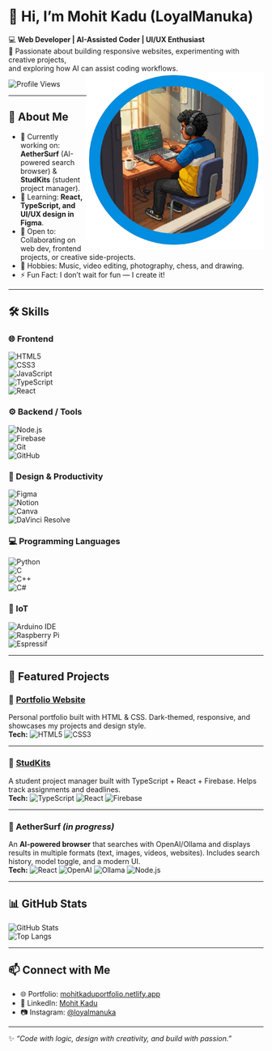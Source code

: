# 👋 Hi, I’m Mohit Kadu (LoyalManuka) 

💻 **Web Developer | AI-Assisted Coder | UI/UX Enthusiast**  
🎯 Passionate about building responsive websites, experimenting with creative projects,  
and exploring how AI can assist coding workflows.  
<img src="./github-pfp.png" align="right" width="350" height="350">

![Profile Views](https://komarev.com/ghpvc/?username=Mohitkadu16&style=for-the-badge&color=blue)

---

## 🚀 About Me
- 🔭 Currently working on: **AetherSurf** (AI-powered search browser) & **StudKits** (student project manager).  
- 🌱 Learning: **React, TypeScript, and UI/UX design in Figma**.  
- 🤝 Open to: Collaborating on web dev, frontend projects, or creative side-projects.  
- 🎨 Hobbies: Music, video editing, photography, chess, and drawing.  
- ⚡ Fun Fact: I don’t wait for fun — I create it!  

---

## 🛠️ Skills  

### 🌐 Frontend  
![HTML5](https://img.shields.io/badge/HTML5-E34F26?style=for-the-badge&logo=html5&logoColor=white)  
![CSS3](https://img.shields.io/badge/CSS3-1572B6?style=for-the-badge&logo=css3&logoColor=white)  
![JavaScript](https://img.shields.io/badge/JavaScript-F7DF1E?style=for-the-badge&logo=javascript&logoColor=black)  
![TypeScript](https://img.shields.io/badge/TypeScript-3178C6?style=for-the-badge&logo=typescript&logoColor=white)  
![React](https://img.shields.io/badge/React-20232A?style=for-the-badge&logo=react&logoColor=61DAFB)  

### ⚙️ Backend / Tools  
![Node.js](https://img.shields.io/badge/Node.js-339933?style=for-the-badge&logo=node.js&logoColor=white)  
![Firebase](https://img.shields.io/badge/Firebase-FFCA28?style=for-the-badge&logo=firebase&logoColor=black)  
![Git](https://img.shields.io/badge/Git-F05032?style=for-the-badge&logo=git&logoColor=white)  
![GitHub](https://img.shields.io/badge/GitHub-100000?style=for-the-badge&logo=github&logoColor=white)  

### 🎨 Design & Productivity  
![Figma](https://img.shields.io/badge/Figma-F24E1E?style=for-the-badge&logo=figma&logoColor=white)  
![Notion](https://img.shields.io/badge/Notion-000000?style=for-the-badge&logo=notion&logoColor=white)  
![Canva](https://img.shields.io/badge/Canva-00C4CC?style=for-the-badge&logo=canva&logoColor=white)  
![DaVinci Resolve](https://img.shields.io/badge/DaVinci%20Resolve-233A51?style=for-the-badge&logo=davinciresolve&logoColor=29AEE4)  

### 💻 Programming Languages  
![Python](https://img.shields.io/badge/Python-3776AB?style=for-the-badge&logo=python&logoColor=white)  
![C](https://img.shields.io/badge/C-00599C?style=for-the-badge&logo=c&logoColor=white)  
![C++](https://img.shields.io/badge/C%2B%2B-00599C?style=for-the-badge&logo=c%2B%2B&logoColor=white)  
![C#](https://img.shields.io/badge/C%23-239120?style=for-the-badge&logo=c-sharp&logoColor=white)  

### 🔌 IoT  
![Arduino IDE](https://img.shields.io/badge/Arduino-00979D?style=for-the-badge&logo=arduino&logoColor=white)  
![Raspberry Pi](https://img.shields.io/badge/Raspberry%20Pi-A22846?style=for-the-badge&logo=raspberrypi&logoColor=white)  
![Espressif](https://img.shields.io/badge/Espressif-E7352C?style=for-the-badge&logo=espressif&logoColor=white)
  

---

## 📌 Featured Projects  

### 🔹 [Portfolio Website](https://mohitkaduportfolio.netlify.app/)  
Personal portfolio built with HTML & CSS. Dark-themed, responsive, and showcases my projects and design style.  
**Tech:** ![HTML5](https://img.shields.io/badge/HTML5-E34F26?style=for-the-badge&logo=html5&logoColor=white) ![CSS3](https://img.shields.io/badge/CSS3-1572B6?style=for-the-badge&logo=css3&logoColor=white)  

---

### 🔹 [StudKits](https://studkits.vercel.app/) 
A student project manager built with TypeScript + React + Firebase. Helps track assignments and deadlines.  
**Tech:** ![TypeScript](https://img.shields.io/badge/TypeScript-3178C6?style=for-the-badge&logo=typescript&logoColor=white) ![React](https://img.shields.io/badge/React-20232A?style=for-the-badge&logo=react&logoColor=61DAFB) ![Firebase](https://img.shields.io/badge/Firebase-FFCA28?style=for-the-badge&logo=firebase&logoColor=black)  

---

### 🔹 AetherSurf *(in progress)*  
An **AI-powered browser** that searches with OpenAI/Ollama and displays results in multiple formats (text, images, videos, websites). Includes search history, model toggle, and a modern UI.  
**Tech:** ![React](https://img.shields.io/badge/React-20232A?style=for-the-badge&logo=react&logoColor=61DAFB) ![OpenAI](https://img.shields.io/badge/OpenAI-412991?style=for-the-badge&logo=openai&logoColor=white) ![Ollama](https://img.shields.io/badge/Ollama-000000?style=for-the-badge&logo=data:image/png;base64,iVBORw0KGgoAAAANSUhEUgAAABAAAAAQCAYAAAAf8/9hAAABSElEQVR42mL8//8/AyUYTFhYGBgYGJgYzEH4HxgY+APxJSUlE7uEhISEiZBLTEyMJiYmugERw38gPgTEAHGLiYmRgZE/ArEBCDIxMfE34v///9dA7YeEhIQBGPgD8UBNYPjFxcWfCIwY0whSMzMzZxKe4Obm9nAwMDAw/M/BxMTkBqZt27b9lQFyyDUgn4H8IUzEHtjAwMDAQhZMLSYDs2LFj5uLoiQMDA3dlZmaCAgYGpp3g1jAZhxN5GBgYnlUOijLAQMeMjFQAfRQ0AloQk1EB1kqZDooF3HugAnJyc7PYDLxGbSwIGBjYzMPAQBO04HgAFsAmgQwETPGRi8/wC4k1O8CR+PgAAKc7UowgEKJAAAAAElFTkSuQmCC) ![Node.js](https://img.shields.io/badge/Node.js-339933?style=for-the-badge&logo=node.js&logoColor=white)

---

## 📊 GitHub Stats  
![GitHub Stats](https://github-readme-stats.vercel.app/api?username=Mohitkadu16&show_icons=true&theme=radical)  
![Top Langs](https://github-readme-stats.vercel.app/api/top-langs/?username=Mohitkadu16&layout=compact&theme=radical)  

---

## 📫 Connect with Me  
- 🌐 Portfolio: [mohitkaduportfolio.netlify.app](https://mohitkaduportfolio.netlify.app/)  
- 💼 LinkedIn: [Mohit Kadu](https://www.linkedin.com/in/mohit-kadu-856410243)  
- 📷 Instagram: [@loyalmanuka](https://www.instagram.com/loyalmanuka/)
---

✨ *“Code with logic, design with creativity, and build with passion.”*
